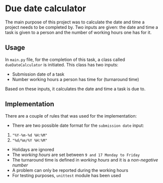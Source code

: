 # Due date calculator

The main purpose of this project was to calculate the date and time a project needs to be completed by. Two inputs are given: the date and time a task is given to a person and the number of working hours one has for it.

## Usage

In `main.py` file, for the completion of this task, a class called `dueDateCalculator` is initiated. This class has two inputs:
+ Submission date of a task
+ Number working hours a person has time for (turnaround time)

Based on these inputs, it calculates the date and time a task is due to.

## Implementation

There are a couple of rules that was used for the implementation:
+ There are two possible date format for the `submission date` input:
1. `"%Y-%m-%d %H:%M"`
2. `"%d/%m/%Y %H:%M"`
+ Holidays are ignored
+ The *working hours* are set between `9 and 17 Monday to Friday`
+ The turnaround time is defined in *working hours* and it is a *non-negative number*
+ A problem can only be reported during the working hours
+ For testing purposes, `unittest` module has been used

